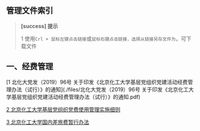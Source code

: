 ## 管理文件索引

> **[success] 提示**
> 
> 1 使用`Crl + 鼠标左键点击链接`或`鼠标右键点击链接，选择从链接另存文件为`，可下载文件<br/>
> 

## 一、经费管理

[1 北化大党发（2019）96号  关于印发《北京化工大学基层党组织党建活动经费管理办法（试行）》的通知](./files/北化大党发（2019）96号  关于印发《北京化工大学基层党组织党建活动经费管理办法（试行）》的通知.pdf) <br/>

[2 北京化工大学基层党组织党费使用管理实施细则](./files/北京化工大学基层党组织党费使用管理实施细则.pdf)    <br/>

[3 北京化工大学国内差旅费暂行办法](./files/北京化工大学国内差旅费暂行办法.pdf)    <br/>


   





